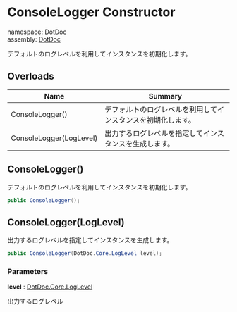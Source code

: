 ﻿# ConsoleLogger Constructor

namespace: [DotDoc](../../DotDoc.md)<br />
assembly: [DotDoc](../../../DotDoc.md)

デフォルトのログレベルを利用してインスタンスを初期化します。

## Overloads

| Name | Summary |
|------|---------|
| ConsoleLogger\(\) | デフォルトのログレベルを利用してインスタンスを初期化します。 |
| ConsoleLogger\(LogLevel\) | 出力するログレベルを指定してインスタンスを生成します。 |

## ConsoleLogger\(\)

デフォルトのログレベルを利用してインスタンスを初期化します。

```csharp
public ConsoleLogger();
```

## ConsoleLogger\(LogLevel\)

出力するログレベルを指定してインスタンスを生成します。

```csharp
public ConsoleLogger(DotDoc.Core.LogLevel level);
```

### Parameters

__level__ : [DotDoc\.Core\.LogLevel](../../../DotDoc/DotDoc.Core/LogLevel.md)

出力するログレベル

